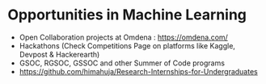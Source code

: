 # Opportunities in Machine Learning

- Open Collaboration projects at Omdena : https://omdena.com/
- Hackathons (Check Competitions Page on platforms like Kaggle, Devpost & Hackerearth)
- GSOC, RGSOC, GSSOC and other Summer of Code programs
- https://github.com/himahuja/Research-Internships-for-Undergraduates
